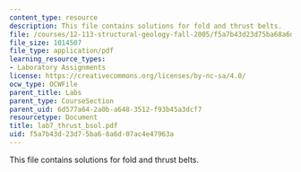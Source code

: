 ```yaml
---
content_type: resource
description: This file contains solutions for fold and thrust belts.
file: /courses/12-113-structural-geology-fall-2005/f5a7b43d23d75ba68a6d07ac4e47963a_lab7_thrust_bsol.pdf
file_size: 1014507
file_type: application/pdf
learning_resource_types:
- Laboratory Assignments
license: https://creativecommons.org/licenses/by-nc-sa/4.0/
ocw_type: OCWFile
parent_title: Labs
parent_type: CourseSection
parent_uid: 6d577a64-2a0b-a648-3512-f93b45a3dcf7
resourcetype: Document
title: lab7_thrust_bsol.pdf
uid: f5a7b43d-23d7-5ba6-8a6d-07ac4e47963a
---
```

This file contains solutions for fold and thrust belts.